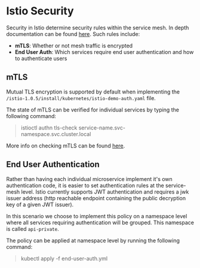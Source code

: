# Istio Security
Security in Istio determine security rules within the service mesh. In depth documentation can be found [here](https://istio.io/docs/tasks/security/). Such rules include:
* **mTLS**: Whether or not mesh traffic is encrypted
* **End User Auth**: Which services require end user authentication and how to authenticate users

## mTLS
Mutual TLS encryption is supported by default when implementing the `/istio-1.0.5/install/kubernetes/istio-demo-auth.yaml` file.

The state of mTLS can be verified for individual services by typing the following command:
> istioctl authn tls-check service-name.svc-namespace.svc.cluster.local 

More info on checking mTLS can be found [here](https://istio.io/docs/tasks/security/mutual-tls/#verify-mutual-tls-configuration).

## End User Authentication
Rather than having each individual microservice implement it's own authentication code, it is easier to set authentication rules at the service-mesh level. Istio currently supports JWT authentication and requires a jwk issuer address (http reachable endpoint containing the public decryption key of a given JWT issuer). 

In this scenario we choose to implement this policy on a namespace level where all services requiring authentication will be grouped. This namespace is called `api-private`.

The policy can be applied at namespace level by running the following command:
> kubectl apply -f end-user-auth.yml